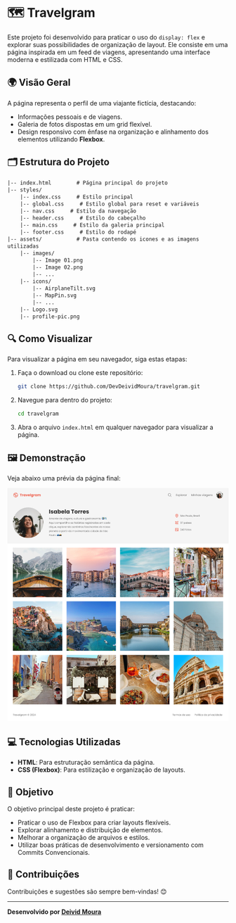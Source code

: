 # 🗺️ Travelgram

Este projeto foi desenvolvido para praticar o uso do `display: flex` e explorar suas possibilidades de organização de layout. Ele consiste em uma página inspirada em um feed de viagens, apresentando uma interface moderna e estilizada com HTML e CSS.

## 🌍 Visão Geral

A página representa o perfil de uma viajante fictícia, destacando:
- Informações pessoais e de viagens.
- Galeria de fotos dispostas em um grid flexível.
- Design responsivo com ênfase na organização e alinhamento dos elementos utilizando **Flexbox**.

## 🗂️ Estrutura do Projeto

```
|-- index.html        # Página principal do projeto
|-- styles/
    |-- index.css     # Estilo principal
    |-- global.css     # Estilo global para reset e variáveis
    |-- nav.css     # Estilo da navegação
    |-- header.css     # Estilo do cabeçalho
    |-- main.css     # Estilo da galeria principal
    |-- footer.css     # Estilo do rodapé
|-- assets/           # Pasta contendo os icones e as imagens utilizadas
    |-- images/
        |-- Image 01.png
        |-- Image 02.png
        |-- ...
    |-- icons/
        |-- AirplaneTilt.svg
        |-- MapPin.svg
        |-- ...
    |-- Logo.svg
    |-- profile-pic.png
```

## 🔍 Como Visualizar

Para visualizar a página em seu navegador, siga estas etapas:

1. Faça o download ou clone este repositório:
   ```bash
   git clone https://github.com/DevDeividMoura/travelgram.git 
   ```
2. Navegue para dentro do projeto:
   ```bash
   cd travelgram
   ```
3. Abra o arquivo `index.html` em qualquer navegador para visualizar a página.

## 🖼️ Demonstração

Veja abaixo uma prévia da página final:

![Demonstração da Página](assets/demo.jpg)

## 💻 Tecnologias Utilizadas

- **HTML**: Para estruturação semântica da página.
- **CSS (Flexbox)**: Para estilização e organização de layouts.

## 🎯 Objetivo

O objetivo principal deste projeto é praticar:
- Praticar o uso de Flexbox para criar layouts flexíveis.
- Explorar alinhamento e distribuição de elementos.
- Melhorar a organização de arquivos e estilos.
- Utilizar boas práticas de desenvolvimento e versionamento com Commits Convencionais.

## 🤝 Contribuições

Contribuições e sugestões são sempre bem-vindas! 😊

---

**Desenvolvido por [Deivid Moura](https://github.com/DevDeividMoura)**

